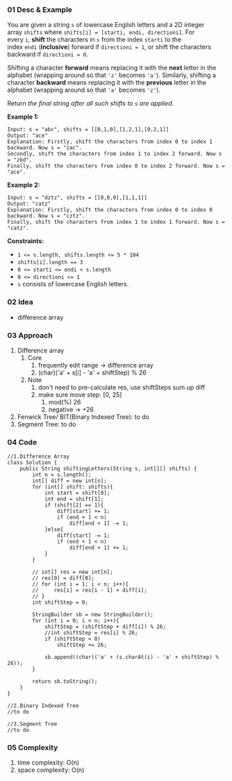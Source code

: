 ### 01 Desc & Example

You are given a string `s` of lowercase English letters and a 2D integer array `shifts` where `shifts[i] = [starti, endi, directioni]`. For every `i`, **shift** the characters in `s` from the index `starti` to the index `endi` (**inclusive**) forward if `directioni = 1`, or shift the characters backward if `directioni = 0`.

Shifting a character **forward** means replacing it with the **next** letter in the alphabet (wrapping around so that `'z'` becomes `'a'`). Similarly, shifting a character **backward** means replacing it with the **previous** letter in the alphabet (wrapping around so that `'a'` becomes `'z'`).

Return *the final string after all such shifts to* `s` *are applied*.

**Example 1:**

```
Input: s = "abc", shifts = [[0,1,0],[1,2,1],[0,2,1]]
Output: "ace"
Explanation: Firstly, shift the characters from index 0 to index 1 backward. Now s = "zac".
Secondly, shift the characters from index 1 to index 2 forward. Now s = "zbd".
Finally, shift the characters from index 0 to index 2 forward. Now s = "ace".
```

**Example 2:**

```
Input: s = "dztz", shifts = [[0,0,0],[1,1,1]]
Output: "catz"
Explanation: Firstly, shift the characters from index 0 to index 0 backward. Now s = "cztz".
Finally, shift the characters from index 1 to index 1 forward. Now s = "catz".
```

**Constraints:**

-   `1 <= s.length, shifts.length <= 5 * 104`
-   `shifts[i].length == 3`
-   `0 <= starti <= endi < s.length`
-   `0 <= directioni <= 1`
-   `s` consists of lowercase English letters.

### 02 Idea

-   difference array

### 03 Approach

1.  Difference array
    1.  Core
        1.  frequently edit range → difference array
        2.  (char)('a' + s[i] - 'a' + shiftStep) % 26
    2.  Note
        1.  don't need to pre-calculate res, use shiftSteps sum up diff
        2.  make sure move step: [0, 25]
            1.  mod(%) 26
            2.  negative → +26
2.  Fenwick Tree/ BIT(Binary Indexed Tree): to do
3.  Segment Tree: to do

### 04 Code

```
//1.Difference Array
class Solution {
    public String shiftingLetters(String s, int[][] shifts) {
        int n = s.length();
        int[] diff = new int[n];
        for (int[] shift: shifts){
            int start = shift[0];
            int end = shift[1];
            if (shift[2] == 1){
                diff[start] += 1;
                if (end + 1 < n)
                    diff[end + 1] -= 1;
            }else{
                diff[start] -= 1;
                if (end + 1 < n)
                    diff[end + 1] += 1;
            }
        }

        // int[] res = new int[n];
        // res[0] = diff[0];
        // for (int i = 1; i < n; i++){
        //     res[i] = res[i - 1] + diff[i];
        // }
        int shiftStep = 0;

        StringBuilder sb = new StringBuilder();
        for (int i = 0; i < n; i++){
            shiftStep = (shiftStep + diff[i]) % 26;
            //int shiftStep = res[i] % 26;
            if (shiftStep < 0)
                shiftStep += 26;

            sb.append((char)('a' + (s.charAt(i) - 'a' + shiftStep) % 26));
        }

        return sb.toString();
    }
}

//2.Binary Indexed Tree
//to do

//3.Segment Tree
//to do
```

### 05 Complexity

1.  time complexity: O(n)
2.  space complexity: O(n)
